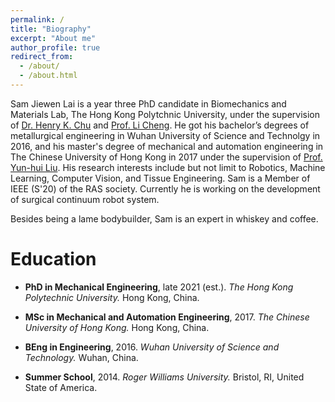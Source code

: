```yaml
---
permalink: /
title: "Biography"
excerpt: "About me"
author_profile: true
redirect_from: 
  - /about/
  - /about.html
---
```


Sam Jiewen Lai is a year three PhD candidate in Biomechanics and Materials Lab, The Hong Kong Polytchnic University, under the supervision of [Dr. Henry K. Chu](https://www.polyu.edu.hk/me/people/academic-teaching-staff/chu-kar-hang-henry-dr/) and [Prof. Li Cheng](https://www.polyu.edu.hk/me/people/academic-teaching-staff/cheng-li-prof/). He got his bachelor’s degrees of metallurgical engineering in Wuhan University of Science and Technolgy in 2016, and his master's degree of mechanical and automation engineering in The Chinese University of Hong Kong in 2017 under the supervision of [Prof. Yun-hui Liu](http://www.mae.cuhk.edu.hk/people/list.php?name=yhliu). His research interests include but not limit to Robotics, Machine Learning, Computer Vision, and Tissue Engineering. Sam is a Member of IEEE (S'20) of the RAS society. Currently he is working on the development of surgical continuum robot system.

Besides being a lame bodybuilder, Sam is an expert in whiskey and coffee.




Education
======
+ **PhD in Mechanical Engineering**, late 2021 (est.).
  _The Hong Kong Polytechnic University._
  Hong Kong, China.


+ **MSc in Mechanical and Automation Engineering**, 2017.
  _The Chinese University of Hong Kong._
  Hong Kong, China.


+ **BEng in Engineering**, 2016.
  _Wuhan University of Science and Technology._
  Wuhan, China.

+ **Summer School**, 2014.
  _Roger Williams University._
  Bristol, RI, United State of America.


